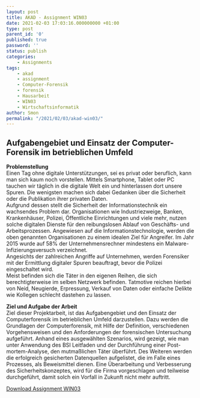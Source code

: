 ```yaml
--- 
layout: post 
title: AKAD - Assignment WIN03 
date: 2021-02-03 17:03:16.000000000 +01:00 
type: post 
parent_id: '0' 
published: true 
password: '' 
status: publish 
categories: 
    - Assignments 
tags: 
    - akad 
    - assignment 
    - Computer-Forensik 
    - forensik 
    - Hausarbeit 
    - WIN03 
    - Wirtschaftsinformatik 
author: Smon
permalink: "/2021/02/03/akad-win03/" 
---
```


**Aufgabengebiet und Einsatz der Computer-Forensik im betrieblichen Umfeld**
----------------------------------------------------------------------------

**Problemstellung**  
Einen Tag ohne digitale Unterstützungen, sei es privat oder beruflich, kann man sich kaum noch vorstellen. Mittels Smartphone, Tablet oder PC tauchen wir täglich in die digitale Welt ein und hinterlassen dort unsere Spuren. Die wenigsten machen sich dabei Gedanken über die Sicherheit oder die Publikation ihrer privaten Daten.  
Aufgrund dessen stellt die Sicherheit der Informationstechnik ein wachsendes Problem dar. Organisationen wie Industriezweige, Banken, Krankenhäuser, Polizei, Öffentliche Einrichtungen und viele mehr, nutzen solche digitalen Dienste für den reibungslosen Ablauf von Geschäfts- und Arbeitsprozessen. Angewiesen auf die Informationstechnologie, werden die oben genannten Organisationen zu einem idealen Ziel für Angreifer. Im Jahr 2015 wurde auf 58% der Unternehmensrechner mindestens ein Malware-Infizierungsversuch verzeichnet.  
Angesichts der zahlreichen Angriffe auf Unternehmen, werden Forensiker mit der Ermittlung digitaler Spuren beauftragt, bevor die Polizei eingeschaltet wird.  
Meist befinden sich die Täter in den eigenen Reihen, die sich berechtigterweise im selben Netzwerk befinden. Tatmotive reichen hierbei von Neid, Neugierde, Erpressung, Verkauf von Daten oder einfache Delikte wie Kollegen schlecht dastehen zu lassen.

**Ziel und Aufgabe der Arbeit**  
Ziel dieser Projektarbeit, ist das Aufgabengebiet und den Einsatz der Computerforensik im betrieblichen Umfeld darzustellen. Dazu werden die Grundlagen der Computerforensik, mit Hilfe der Definition, verschiedenen Vorgehensweisen und den Anforderungen der forensischen Untersuchung aufgeführt. Anhand eines ausgewählten Szenarios, wird gezeigt, wie man unter Anwendung des BSI Leitfaden und der Durchführung einer Post-mortem-Analyse, den mutmaßlichen Täter überführt. Des Weiteren werden die erfolgreich gesicherten Datenquellen aufgelistet, die im Falle eines Prozesses, als Beweismittel dienen. Eine Überarbeitung und Verbesserung des Sicherheitskonzeptes, wird für die Firma vorgeschlagen und teilweise durchgeführt, damit solch ein Vorfall in Zukunft nicht mehr auftritt.

[Download Assignment WIN03](https://elesie.de/wp-content/uploads/2021/02/AKAD_SEisele_ASS_WIN03_Forensik.pdf)